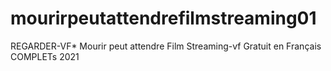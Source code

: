 # mourirpeutattendrefilmstreaming01
REGARDER-VF* Mourir peut attendre Film Streaming-vf Gratuit en Français COMPLETs 2021
